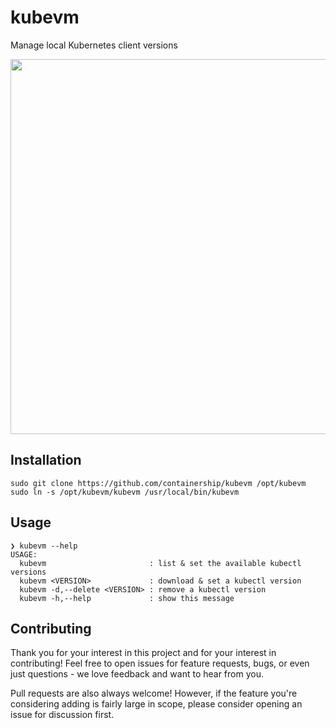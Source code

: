 # kubevm
Manage local Kubernetes client versions

<p align="center">
  <img width="600" src="https://github.com/containership/kubevm/blob/assets/kubevm.svg">
</p>

## Installation
```
sudo git clone https://github.com/containership/kubevm /opt/kubevm
sudo ln -s /opt/kubevm/kubevm /usr/local/bin/kubevm
```

## Usage
```
❯ kubevm --help
USAGE:
  kubevm                       : list & set the available kubectl versions
  kubevm <VERSION>             : download & set a kubectl version
  kubevm -d,--delete <VERSION> : remove a kubectl version
  kubevm -h,--help             : show this message
```

## Contributing
Thank you for your interest in this project and for your interest in contributing! Feel free to open issues for feature requests, bugs, or even just questions - we love feedback and want to hear from you.

Pull requests are also always welcome! However, if the feature you're considering adding is fairly large in scope, please consider opening an issue for discussion first.
